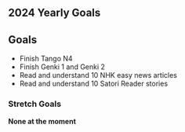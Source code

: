 ## 2024 Yearly Goals

## Goals

- Finish Tango N4
- Finish Genki 1 and Genki 2
- Read and understand 10 NHK easy news articles
- Read and understand 10 Satori Reader stories

### Stretch Goals

__None at the moment__